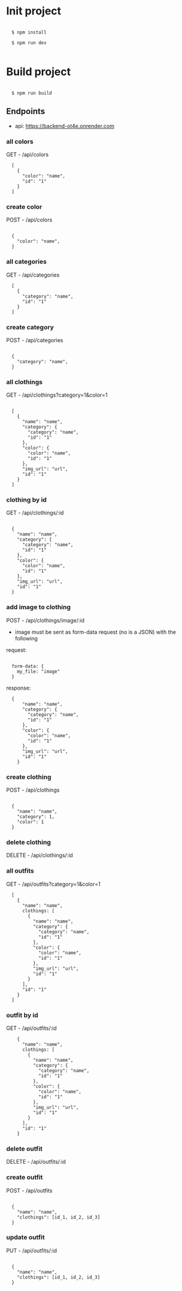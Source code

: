 # Init project

```

  $ npm install

  $ npm run dev


```

# Build project

```

  $ npm run build

```

## Endpoints

- api: https://backend-ot4e.onrender.com

### all colors

GET - /api/colors 

```
  [
    {
      "color": "name",  
      "id": "1"
    } 
  ]

```

### create color

POST - /api/colors

```

  {
    "color": "name",  
  } 

```

### all categories

GET - /api/categories

```
  [
    {
      "category": "name",  
      "id": "1"
    } 
  ]

```

### create category

POST - /api/categories

```

  {
    "category": "name",  
  } 

```

### all clothings

GET - /api/clothings?category=1&color=1

```

  [
    {
      "name": "name", 
      "category": {
        "category": "name",  
        "id": "1"
      },
      "color": {
        "color": "name",  
        "id": "1"
      },
      "img_url": "url",
      "id": "1"
    } 
  ]

```

### clothing by id

GET - /api/clothings/:id

```
 
  {
    "name": "name", 
    "category": {
      "category": "name",  
      "id": "1"
    },
    "color": {
      "color": "name",  
      "id": "1"
    },
    "img_url": "url",
    "id": "1"
  }  

```

### add image to clothing

POST - /api/clothings/image/:id

- image must be sent as form-data request (no is a JSON) with the following

request: 

```

  form-data: {
    my_file: "image"
  }

```

response: 

```
  {
      "name": "name", 
      "category": {
        "category": "name",  
        "id": "1"
      },
      "color": {
        "color": "name",  
        "id": "1"
      },
      "img_url": "url",
      "id": "1"
    } 
```

### create clothing

POST - /api/clothings

```

  {
    "name": "name", 
    "category": 1,
    "color": 1
  } 

```



### delete clothing

DELETE - /api/clothings/:id

### all outfits

GET - /api/outfits?category=1&color=1

```
  [
    {
      "name": "name",
      clothings: [
        {
          "name": "name", 
          "category": {
            "category": "name",  
            "id": "1"
          },
          "color": {
            "color": "name",  
            "id": "1"
          },
          "img_url": "url",
          "id": "1"
        } 
      ],
      "id": "1"
    } 
  ]
```

### outfit by id

GET - /api/outfits/:id

```
    {
      "name": "name",
      clothings: [
        {
          "name": "name", 
          "category": {
            "category": "name",  
            "id": "1"
          },
          "color": {
            "color": "name",  
            "id": "1"
          },
          "img_url": "url",
          "id": "1"
        } 
      ],
      "id": "1"
    } 
```

### delete outfit

DELETE - /api/outfits/:id

### create outfit

POST - /api/outfits

```

  {
    "name": "name", 
    "clothings": [id_1, id_2, id_3]
  } 

```

### update outfit

PUT - /api/outfits/:id

```

  {
    "name": "name", 
    "clothings": [id_1, id_2, id_3]
  } 

```





